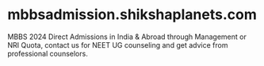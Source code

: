 # mbbsadmission.shikshaplanets.com
MBBS 2024 Direct Admissions in India &amp; Abroad through Management or NRI Quota, contact us for NEET UG counseling and get advice from professional counselors.

